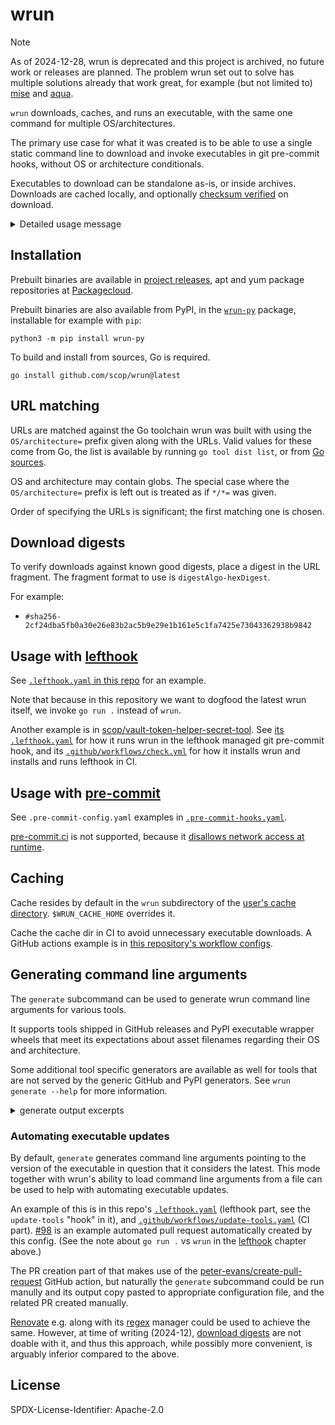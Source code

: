 # wrun

> [!NOTE]
> As of 2024-12-28, wrun is deprecated and this project is archived, no future work or releases are planned.
> The problem wrun set out to solve has multiple solutions already that work great, for example (but not limited to) [mise](https://mise.jdx.dev) and [aqua](https://aquaproj.github.io).

`wrun` downloads, caches, and runs an executable,
with the same one command for multiple OS/architectures.

The primary use case for what it was created is to be able to use a single static command line to download
and invoke executables in git pre-commit hooks, without OS or architecture conditionals.

Executables to download can be standalone as-is, or inside archives.
Downloads are cached locally, and optionally [checksum verified](#download-digests) on download.

<details>
<summary>Detailed usage message</summary>

```shellsession
$ wrun --help
wrun downloads, caches, and runs executables.

OS and architecture matcher arguments for URLs to download and (if applicable) executables within archives can be used to construct command lines that work across multiple operating systems and architectures.

The OS and architecture wrun was built for are matched against the given matchers.
OS and architecture parts of the matcher may be globs.
Order of the matcher arguments is significant: the first match of each is chosen.

As a special case, a matcher argument with no matcher part is treated as if it was given with the matcher */*.
On Windows, .exe is automatically appended to any archive exe path resulting from a */ prefixed match.

URL fragments, if present, are treated as hashAlgo-hexDigest strings, and downloads are checked against them.

The first non-flag argument or -- terminates wrun arguments.
Remaining ones are passed to the downloaded executable.

Environment variables:
- WRUN_ARGS_FILE: path to file containing command line arguments to prepend, one per line
- WRUN_CACHE_HOME: cache location, defaults to wrun subdir in the user's cache dir
- WRUN_OS_ARCH: override OS/arch for matching
- WRUN_VERBOSE: output verbosity, false decreases, true increases

Usage:
  wrun [flags] -- [executable arguments]
  wrun [command]

Available Commands:
  completion  Generate the autocompletion script for the specified shell
  generate    generate wrun command line arguments for various tools
  help        Help about any command

Flags:
  -p, --archive-exe-path strings   [OS/arch=]path to executable within archive matcher (separator always /, implies archive processing)
  -n, --dry-run                    dry run, skip execution (but do download/set up cache)
  -h, --help                       help for wrun
  -t, --http-timeout duration      HTTP client timeout (default 5m0s)
  -u, --url strings                [OS/arch=]URL matcher (at least one required)
  -v, --version                    version for wrun

Use "wrun [command] --help" for more information about a command.
```

</details>

## Installation

Prebuilt binaries are available in
[project releases](https://github.com/scop/wrun/releases),
apt and yum package repositories at
[Packagecloud](https://packagecloud.io/scop/wrun).

Prebuilt binaries are also available from PyPI,
in the [`wrun-py`](https://pypi.org/project/wrun-py/) package,
installable for example with `pip`:

```shell
python3 -m pip install wrun-py
```

To build and install from sources, Go is required.

```
go install github.com/scop/wrun@latest
```

## URL matching

URLs are matched against the Go toolchain wrun was built with using
the `OS/architecture=` prefix given along with the URLs. Valid values
for these come from Go, the list is available by running
`go tool dist list`, or from
[Go sources](https://cs.opensource.google/go/go/+/refs/tags/go1.23.2:src/cmd/dist/build.go;l=1728-1778).

OS and architecture may contain globs. The special case where the
`OS/architecture=` prefix is left out is treated as if `*/*=` was
given.

Order of specifying the URLs is significant; the first matching one
is chosen.

## Download digests

To verify downloads against known good digests, place a digest in the URL
fragment.
The fragment format to use is `digestAlgo-hexDigest`.

For example:

- `#sha256-2cf24dba5fb0a30e26e83b2ac5b9e29e1b161e5c1fa7425e73043362938b9842`

## Usage with [lefthook](https://github.com/evilmartians/lefthook)

See [`.lefthook.yaml` in this repo](.lefthook.yaml) for an example.

Note that because in this repository we want to dogfood the latest wrun itself,
we invoke `go run .` instead of `wrun`.

Another example is in
[scop/vault-token-helper-secret-tool](https://github.com/scop/vault-token-helper-secret-tool).
See [its `.lefthook.yaml`](https://github.com/scop/vault-token-helper-secret-tool/blob/main/.lefthook.yaml)
for how it runs wrun in the lefthook managed git pre-commit hook, and its
[`.github/workflows/check.yml`](https://github.com/scop/vault-token-helper-secret-tool/blob/main/.github/workflows/check.yaml)
for how it installs wrun and installs and runs lefthook in CI.

## Usage with [pre-commit](https://pre-commit.com)

See `.pre-commit-config.yaml` examples in
[`.pre-commit-hooks.yaml`](.pre-commit-hooks.yaml).

[pre-commit.ci](https://pre-commit.ci) is not supported, because it
[disallows network access at runtime](https://github.com/pre-commit-ci/issues/issues/196#issuecomment-1810937079).

## Caching

Cache resides by default in the `wrun` subdirectory of
the [user's cache directory](https://pkg.go.dev/os#UserCacheDir).
`$WRUN_CACHE_HOME` overrides it.

Cache the cache dir in CI to avoid unnecessary executable downloads.
A GitHub actions example is in [this repository's workflow configs](https://github.com/scop/wrun/blob/9438206aac358acf9f13fc8c72cf8297272dfcd3/.github/workflows/check.yaml#L14-L19).

## Generating command line arguments

The `generate` subcommand can be used to generate wrun command line arguments for various tools.

It supports tools shipped in GitHub releases and PyPI executable wrapper wheels that meet its expectations
about asset filenames regarding their OS and architecture.

Some additional tool specific generators are available as well for tools that are not served by the generic GitHub and PyPI generators.
See `wrun generate --help` for more information.

<details>
<summary>generate output excerpts</summary>

```shellsession
$ wrun generate --help
[...]
Available Commands:
  black       generate wrun command line arguments for black
  github      generate wrun command line arguments for tool in GitHub project asset
  pypi        generate wrun command line arguments for tool in PyPI project wrapper wheel
  shellcheck  generate wrun command line arguments for shellcheck
  terraform   generate wrun command line arguments for terraform
[...]

$ wrun generate github --help
[...]
Examples:
wrun generate github aquasecurity trivy
wrun generate github astral-sh ruff
wrun generate github astral-sh uv --tool uvx
wrun generate github daveshanley vacuum
wrun generate github dprint
wrun generate github golangci golangci-lint
wrun generate github hadolint
wrun generate github mvdan sh --tool shfmt
wrun generate github opentofu --tool tofu
[...]

$ wrun generate pypi --help
[...]
Examples:
wrun generate pypi committed
wrun generate pypi ruff
wrun generate pypi typos
[...]
```

</details>

### Automating executable updates

By default, `generate` generates command line arguments pointing to the version of the executable in question that it considers the latest.
This mode together with wrun's ability to load command line arguments from a file
can be used to help with automating executable updates.

An example of this is in this repo's [`.lefthook.yaml`](.lefthook.yaml) (lefthook part, see the `update-tools` "hook" in it),
and [`.github/workflows/update-tools.yaml`](.github/workflows/update-tools.yaml) (CI part).
[#98](https://github.com/scop/wrun/pull/98) is an example automated pull request automatically created by this config.
(See the note about `go run .` vs `wrun` in the [lefthook](#usage-with-lefthook) chapter above.)

The PR creation part of that makes use of the [peter-evans/create-pull-request](https://github.com/peter-evans/create-pull-request)
GitHub action, but naturally the `generate` subcommand could be run manully and its output copy pasted to appropriate configuration file,
and the related PR created manually.

[Renovate](https://docs.renovatebot.com) e.g. along with its [regex](https://docs.renovatebot.com/modules/manager/regex/) manager
could be used to achieve the same. However, at time of writing (2024-12), [download digests](#download-digests) are not doable with it,
and thus this approach, while possibly more convenient, is arguably inferior compared to the above.

## License

SPDX-License-Identifier: Apache-2.0
